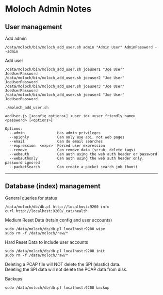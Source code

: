 # Moloch Admin Notes  

## User management  

Add admin  
```
/data/moloch/bin/moloch_add_user.sh admin "Admin User" AdminPassword --admin
```

Add user  
```
/data/moloch/bin/moloch_add_user.sh joeuser1 "Joe User" JoeUserPassword
/data/moloch/bin/moloch_add_user.sh joeuser2 "Joe User" JoeUserPassword
/data/moloch/bin/moloch_add_user.sh joeuser3 "Joe User" JoeUserPassword
/data/moloch/bin/moloch_add_user.sh joeuser4 "Joe User" JoeUserPassword
```


`./moloch_add_user.sh `
```
addUser.js [<config options>] <user id> <user friendly name> <password> [<options>]

Options:
  --admin               Has admin privileges
  --apionly             Can only use api, not web pages
  --email               Can do email searches
  --expression  <expr>  Forced user expression
  --remove              Can remove data (scrub, delete tags)
  --webauth             Can auth using the web auth header or password
  --webauthonly         Can auth using the web auth header only, password ignored
  --packetSearch        Can create a packet search job (hunt)
```

---
## Database (index) management  
General queries for status  
```
/data/moloch/db/db.pl http://localhost:9200 info
curl http://localhost:9200/_cat/health
```

Medium Reset Data (retain config and user accounts)  
```
sudo /data/moloch/db/db.pl localhost:9200 wipe
sudo rm -f /data/moloch/raw/*
```

Hard Reset Data to include user accounts  
```
sudo /data/moloch/db/db.pl localhost:9200 init
sudo rm -f /data/moloch/raw/*
```

Deleting a PCAP file will NOT delete the SPI (elastic) data.  
Deleting the SPI data will not delete the PCAP data from disk.  

Backups  
```
sudo /data/moloch/db/db.pl localhost:9200 backup
```
